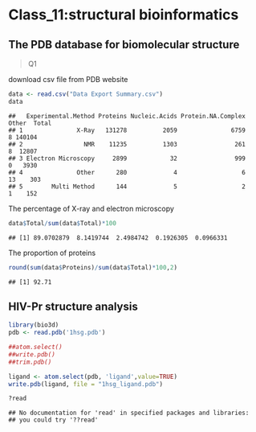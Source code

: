 Class\_11:structural bioinformatics
================

The PDB database for biomolecular structure
-------------------------------------------

> Q1

download csv file from PDB website

``` r
data <- read.csv("Data Export Summary.csv")
data
```

    ##   Experimental.Method Proteins Nucleic.Acids Protein.NA.Complex Other  Total
    ## 1               X-Ray   131278          2059               6759     8 140104
    ## 2                 NMR    11235          1303                261     8  12807
    ## 3 Electron Microscopy     2899            32                999     0   3930
    ## 4               Other      280             4                  6    13    303
    ## 5        Multi Method      144             5                  2     1    152

The percentage of X-ray and electron microscopy

``` r
data$Total/sum(data$Total)*100
```

    ## [1] 89.0702879  8.1419744  2.4984742  0.1926305  0.0966331

The proportion of proteins

``` r
round(sum(data$Proteins)/sum(data$Total)*100,2)
```

    ## [1] 92.71

HIV-Pr structure analysis
-------------------------

``` r
library(bio3d)
pdb <- read.pdb('1hsg.pdb')

##atom.select()
##write.pdb()
##trim.pdb()
```

``` r
ligand <- atom.select(pdb, 'ligand',value=TRUE)
write.pdb(ligand, file = "1hsg_ligand.pdb")
```

``` r
?read
```

    ## No documentation for 'read' in specified packages and libraries:
    ## you could try '??read'
